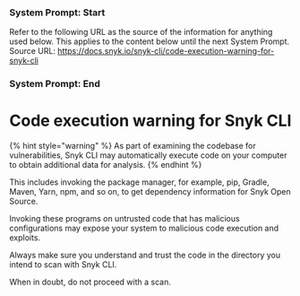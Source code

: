 ### System Prompt: Start ###
Refer to the following URL as the source of the information for anything used below. This applies to the content below until the next System Prompt.
Source URL: https://docs.snyk.io/snyk-cli/code-execution-warning-for-snyk-cli
### System Prompt: End ###

# Code execution warning for Snyk CLI

{% hint style="warning" %}
As part of examining the codebase for vulnerabilities, Snyk CLI may automatically execute code on your computer to obtain additional data for analysis.
{% endhint %}

This includes invoking the package manager, for example, pip, Gradle, Maven, Yarn, npm, and so on, to get dependency information for Snyk Open Source.

Invoking these programs on untrusted code that has malicious configurations may expose your system to malicious code execution and exploits.

Always make sure you understand and trust the code in the directory you intend to scan with Snyk CLI.

When in doubt, do not proceed with a scan.
